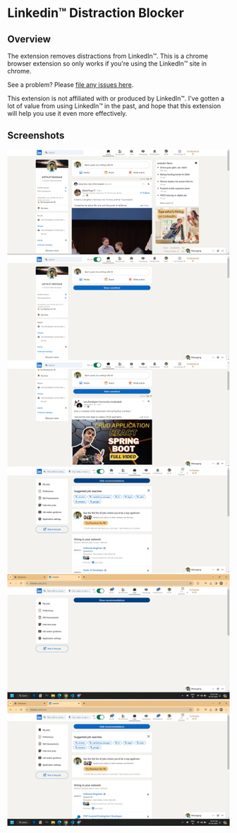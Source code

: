 # Linkedin™ Distraction Blocker
## Overview
The extension removes distractions from LinkedIn™. This is a chrome browser extension so only works if you're using the LinkedIn™ site in chrome. 

See a problem? Please [file any issues here](https://github.com//satyajit5007/chrome_extension-geekathon/issues). 

This extension is not affiliated with or produced by LinkedIn™. I've gotten a lot of value from using LinkedIn™ in the past, and hope that this extension will help you use it even more effectively. 

## Screenshots
![Newsfeed hidden](/images/1.png)
![Newsfeed showing](/images/2.png)
![Connections hidden](/images/3.png)
![Connections showing](/images/4.png)
![Jobs showing](/images/5.png)
![Jobs showing](/images/6.png)

